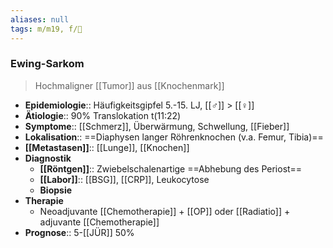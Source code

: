 ```yaml
---
aliases: null
tags: m/m19, f/🦀
---
```

### Ewing-Sarkom
> Hochmaligner [[Tumor]] aus [[Knochenmark]]
- **Epidemiologie**:: Häufigkeitsgipfel 5.-15. LJ, [[♂]] > [[♀]] 
- **Ätiologie**:: 90% Translokation t(11:22)
- **Symptome**:: [[Schmerz]], Überwärmung, Schwellung, [[Fieber]]
- **Lokalisation**:: ==Diaphysen langer Röhrenknochen (v.a. Femur, Tibia)==
- **[[Metastasen]]**:: [[Lunge]], [[Knochen]]
- **Diagnostik**
	- **[[Röntgen]]**:: Zwiebelschalenartige ==Abhebung des Periost==
	- **[[Labor]]**:: [[BSG]], [[CRP]], Leukocytose
	- **Biopsie**
- **Therapie**
	- Neoadjuvante [[Chemotherapie]] + [[OP]] oder [[Radiatio]] + adjuvante [[Chemotherapie]]
- **Prognose**:: 5-[[JÜR]] 50%